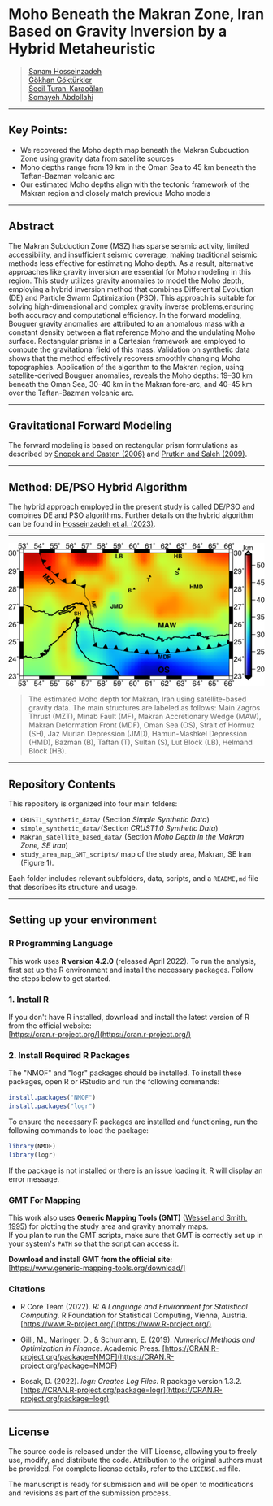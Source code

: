 # Moho Beneath the Makran Zone, Iran Based on Gravity Inversion by a Hybrid Metaheuristic

> [Sanam Hosseinzadeh](https://scholar.google.com/citations?user=QMqrtgsAAAAJ&hl=en&oi=ao)  
> [Gökhan Göktürkler](https://scholar.google.com/citations?user=IRlRnZgAAAAJ&hl=en)  
> [Seçil Turan-Karaoğlan](https://scholar.google.com/citations?user=mvZ-EpQAAAAJ&hl=en)  
> [Somayeh Abdollahi](https://scholar.google.com/citations?user=HoX5-mgAAAAJ&hl=en&oi=ao)  
---
## Key Points:
-	We recovered the Moho depth map beneath the Makran Subduction Zone using gravity data from satellite sources
-	Moho depths range from 19 km in the Oman Sea to 45 km beneath the Taftan-Bazman volcanic arc
-	Our estimated Moho depths align with the tectonic framework of the Makran region and closely match previous Moho models
---
## Abstract

The Makran Subduction Zone (MSZ) has sparse seismic activity, limited accessibility, and insufficient seismic coverage, making traditional seismic methods less effective for estimating Moho depth. 
As a result, alternative approaches like gravity inversion are essential for Moho modeling in this region. This study utilizes gravity anomalies to model the Moho depth, employing a hybrid inversion
method that combines Differential Evolution (DE) and Particle Swarm Optimization (PSO). This approach is suitable for solving high-dimensional and complex gravity inverse problems,ensuring both accuracy
and computational efficiency. In the forward modeling, Bouguer gravity anomalies are attributed to an anomalous mass with a constant density between a flat reference Moho and the undulating Moho surface.
Rectangular prisms in a Cartesian framework are employed to compute the gravitational field of this mass. Validation on synthetic data shows that the method effectively recovers smoothly changing Moho 
topographies. Application of the algorithm to the Makran region, using satellite-derived Bouguer anomalies, reveals the Moho depths:  19–30 km beneath the Oman Sea, 30–40 km in the Makran fore-arc, and 
40–45 km over the Taftan-Bazman volcanic arc.

---

## Gravitational Forward Modeling
The forward modeling is based on rectangular prism formulations as described by [Snopek and Casten (2006)](https://doi.org/10.1016/j.cageo.2005.08.008) and [Prutkin and Saleh (2009)](https://doi.org/10.1016/j.jog.2008.12.001).

---

## Method: DE/PSO Hybrid Algorithm
The hybrid approach employed in the present study is called DE/PSO and combines DE and PSO algorithms. Further details on the hybrid algorithm can be found in [Hosseinzadeh et al. (2023)](https://doi.org/10.1007/s40328-023-00414-x).

---

![The estimated Moho depth for Makran, Iran using satellite-based gravity data](Makran_satellite_based_data/inversion/results/figure11a_map_GMT_scripts/a1.png)

>The estimated Moho depth for Makran, Iran using satellite-based gravity data. The main structures are labeled as follows: Main Zagros Thrust (MZT), Minab Fault (MF), Makran Accretionary Wedge (MAW), Makran Deformation Front (MDF), Oman Sea (OS), Strait of Hormuz (SH), Jaz Murian Depression (JMD), Hamun-Mashkel Depression (HMD), Bazman (B), Taftan (T), Sultan (S), Lut Block (LB), Helmand Block (HB).

---
## Repository Contents

This repository is organized into four main folders:

- `CRUST1_synthetic_data/` (Section *Simple Synthetic Data*)
- `simple_synthetic_data/`(Section *CRUST1.0 Synthetic Data*)
- `Makran_satellite_based_data/` (Section *Moho Depth in the Makran Zone, SE Iran*)
- `study_area_map_GMT_scripts/` map of the study area, Makran, SE Iran (Figure 1).

Each folder includes relevant subfolders, data, scripts, and a `README,md` file that describes its structure and usage.

---

## Setting up your environment
### R Programming Language

This work uses **R version 4.2.0** (released April 2022).
To run the analysis, first set up the R environment and install the necessary packages. Follow the steps below to get started.

### 1. Install R

If you don't have R installed, download and install the latest version of R from the official website:  
[https://cran.r-project.org/](https://cran.r-project.org/)

### 2. Install Required R Packages

The "NMOF" and "logr" packages should be installed. To install these packages, open R or RStudio and run the following commands:

```r
install.packages("NMOF")
install.packages("logr")
```
To ensure the necessary R packages are installed and functioning, run the following commands to load the package:

```r
library(NMOF)
library(logr)
```
If the package is not installed or there is an issue loading it, R will display an error message.

### GMT For Mapping

This work also uses **Generic Mapping Tools (GMT)** ([Wessel and Smith, 1995](https://doi.org/10.1029/95EO00198)) for plotting the study area and gravity anomaly maps.  
If you plan to run the GMT scripts, make sure that GMT is correctly set up in your system's `PATH` so that the script can access it.

**Download and install GMT from the official site:**  
[https://www.generic-mapping-tools.org/download/]


### Citations

- R Core Team (2022). *R: A Language and Environment for Statistical Computing*. R Foundation for Statistical Computing, Vienna, Austria. [https://www.R-project.org/](https://www.R-project.org/)

- Gilli, M., Maringer, D., & Schumann, E. (2019). *Numerical Methods and Optimization in Finance*. Academic Press. [https://CRAN.R-project.org/package=NMOF](https://CRAN.R-project.org/package=NMOF)

- Bosak, D. (2022). *logr: Creates Log Files*. R package version 1.3.2. [https://CRAN.R-project.org/package=logr](https://CRAN.R-project.org/package=logr)

---

##  License
The source code is released under the MIT License, allowing you to freely use, modify, and distribute the code. Attribution to the original authors must be provided. For complete license details, refer to the `LICENSE.md` file.

The manuscript is ready for submission and will be open to modifications and revisions as part of the submission process.
